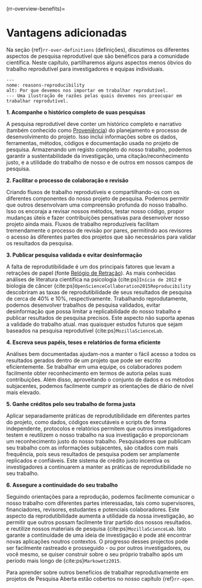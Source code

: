 (rr-overview-benefits)=
# Vantagens adicionadas

Na seção {ref}`rr-over-definitions` (definições), discutimos os diferentes aspectos de pesquisa reprodutível que são benéficos para a comunidade científica. Neste capítulo, partilharemos alguns aspectos menos óbvios do trabalho reprodutível para investigadores e equipas individuais.


```{figure} ../../figures/reasons-reproducibility.png
---
nome: reasons-reproducibility
alt: Por que devemos nos importar em trabalhar reprodutível.
--- Uma ilustração de razões pelas quais devemos nos preocupar em trabalhar reprodutível.
```

**1. Acompanhe o histórico completo de suas pesquisas**

A pesquisa reprodutível deve conter um histórico completo e narrativo (também conhecido como [Proveniência](https://en.wikipedia.org/wiki/Provenance)) do planejamento e processo de desenvolvimento do projeto. Isso inclui informações sobre os dados, ferramentas, métodos, códigos e documentação usada no projeto de pesquisa. Armazenando um registo completo do nosso trabalho, podemos garantir a sustentabilidade da investigação, uma citação/reconhecimento justo, e a utilidade do trabalho de nosso e de outros em nossos campos de pesquisa.

**2. Facilitar o processo de colaboração e revisão**

Criando fluxos de trabalho reprodutíveis e compartilhando-os com os diferentes componentes do nosso projeto de pesquisa. Podemos permitir que outros desenvolvam uma compreensão profunda do nosso trabalho. Isso os encoraja a revisar nossos métodos, testar nosso código, propor mudanças úteis e fazer contribuições pensativas para desenvolver nosso projeto ainda mais. Fluxos de trabalho reproduzíveis facilitam tremendamente o processo de revisão por pares, permitindo aos revisores o acesso às diferentes partes dos projetos que são necessários para validar os resultados da pesquisa.

**3. Publicar pesquisa validada e evitar desinformação**

A falta de reprodutibilidade é um dos principais fatores que levam a retrações de papel (fonte [Relógio de Retração](https://retractionwatch.com/)). As mais conhecidas análises de literatura científica na psicologia {cite:ps}`Início de 2012` e biologia de câncer {cite:ps}`OpenScienceCollaboration2015Reproducibility` descobriram as taxas de reprodutibilidade de seus resultados de pesquisa de cerca de 40% e 10%, respectivamente. Trabalhando reprodutamente, podemos desenvolver trabalhos de pesquisa validados, evitar desinformação que possa limitar a replicabilidade do nosso trabalho e publicar resultados de pesquisa precisos. Este aspecto não suporta apenas a validade do trabalho atual. mas quaisquer estudos futuros que sejam baseados na pesquisa reprodutível {cite:ps}`MozillaScienceLab`.

**4. Escreva seus papéis, teses e relatórios de forma eficiente**

Análises bem documentadas ajudam-nos a manter o fácil acesso a todos os resultados gerados dentro de um projeto que pode ser escrito eficientemente. Se trabalhar em uma equipe, os colaboradores podem facilmente obter reconhecimento em termos de autoria pelas suas contribuições. Além disso, aproveitando o conjunto de dados e os métodos subjacentes, podemos facilmente cumprir as orientações de diário de nível mais elevado.

**5. Ganhe créditos pelo seu trabalho de forma justa**

Aplicar separadamente práticas de reprodutibilidade em diferentes partes do projeto, como dados, códigos executáveis e scripts de forma independente, protocolos e relatórios permitem que outros investigadores testem e reutilizem o nosso trabalho na sua investigação e proporcionam um reconhecimento justo do nosso trabalho. Pesquisadores que publicam seu trabalho com as informações subjacentes, são citados com mais frequência, pois seus resultados de pesquisa podem ser amplamente replicados e confiáveis. Este sistema de crédito justo incentiva os investigadores a continuarem a manter as práticas de reprodutibilidade no seu trabalho.

**6. Assegure a continuidade do seu trabalho**

Seguindo orientações para a reprodução, podemos facilmente comunicar o nosso trabalho com diferentes partes interessadas, tais como supervisores, financiadores, revisores, estudantes e potenciais colaboradores. Este aspecto da reprodutibilidade aumenta a utilidade da nossa investigação, ao permitir que outros possam facilmente tirar partido dos nossos resultados. e reutilize nossos materiais de pesquisa {cite:ps}`MozillaScienceLab`. Isto garante a continuidade de uma ideia de investigação e pode até encontrar novas aplicações noutros contextos. O progresso desses projectos pode ser facilmente rastreado e prosseguido - ou por outros investigadores, ou você mesmo, se quiser construir sobre o seu próprio trabalho após um período mais longo de {cite:ps}`Markowetz2015`.

Para aprender sobre outros benefícios de trabalhar reprodutivamente em projetos de Pesquisa Aberta estão cobertos no nosso capítulo {ref}`rr-open`.
